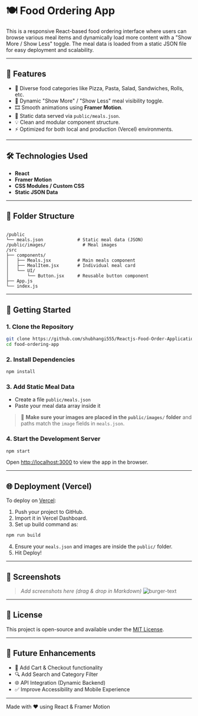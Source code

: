 
# 🍽️ Food Ordering App

This is a responsive React-based food ordering interface where users can browse various meal items and dynamically load more content with a "Show More / Show Less" toggle. The meal data is loaded from a static JSON file for easy deployment and scalability.

---

## 🔧 Features

- 🍕 Diverse food categories like Pizza, Pasta, Salad, Sandwiches, Rolls, etc.
- 👀 Dynamic "Show More" / "Show Less" meal visibility toggle.
- 🎞️ Smooth animations using **Framer Motion**.
- 📁 Static data served via `public/meals.json`.
- 💡 Clean and modular component structure.
- ⚡ Optimized for both local and production (Vercel) environments.

---

## 🛠️ Technologies Used

- **React**
- **Framer Motion**
- **CSS Modules / Custom CSS**
- **Static JSON Data**

---

## 📁 Folder Structure

```

/public
└── meals.json             # Static meal data (JSON)
/public/images/              # Meal images
/src
├── components/
│   ├── Meals.jsx          # Main meals component
│   ├── MealItem.jsx       # Individual meal card
│   └── UI/
│       └── Button.jsx     # Reusable button component
├── App.js
└── index.js

````

---

## 🚀 Getting Started

### 1. Clone the Repository

```bash
git clone https://github.com/shubhangi555/Reactjs-Food-Order-Application.git
cd food-ordering-app
````

### 2. Install Dependencies

```bash
npm install
```

### 3. Add Static Meal Data

* Create a file `public/meals.json`
* Paste your meal data array inside it

> 📌 **Make sure your images are placed in the `public/images/` folder** and paths match the `image` fields in `meals.json`.

### 4. Start the Development Server

```bash
npm start
```

Open [http://localhost:3000](http://localhost:3000) to view the app in the browser.

---

## 🌐 Deployment (Vercel)

To deploy on [Vercel](https://vercel.com):

1. Push your project to GitHub.
2. Import it in Vercel Dashboard.
3. Set up build command as:

```bash
npm run build
```

4. Ensure your `meals.json` and images are inside the `public/` folder.
5. Hit Deploy!

---

## 📸 Screenshots

> *Add screenshots here (drag & drop in Markdown)*
![burger-text](https://github.com/user-attachments/assets/26089305-8545-449a-8c6d-b85316d65283)

---

## 📄 License

This project is open-source and available under the [MIT License](LICENSE).

---

## 🧠 Future Enhancements

* 🛒 Add Cart & Checkout functionality
* 🔍 Add Search and Category Filter
* 🌐 API Integration (Dynamic Backend)
* ✅ Improve Accessibility and Mobile Experience

---

Made with ❤️ using React & Framer Motion

```


